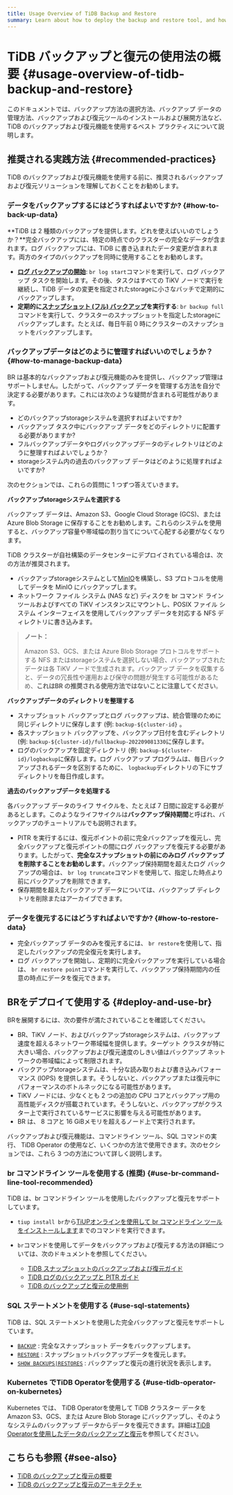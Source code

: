 ```yaml
---
title: Usage Overview of TiDB Backup and Restore
summary: Learn about how to deploy the backup and restore tool, and how to use it to back up and restore a TiDB cluster.
---
```


# TiDB バックアップと復元の使用法の概要 {#usage-overview-of-tidb-backup-and-restore}

このドキュメントでは、バックアップ方法の選択方法、バックアップ データの管理方法、バックアップおよび復元ツールのインストールおよび展開方法など、TiDB のバックアップおよび復元機能を使用するベスト プラクティスについて説明します。

## 推奨される実践方法 {#recommended-practices}

TiDB のバックアップおよび復元機能を使用する前に、推奨されるバックアップおよび復元ソリューションを理解しておくことをお勧めします。

### データをバックアップするにはどうすればよいですか? {#how-to-back-up-data}

**TiDB は 2 種類のバックアップを提供します。どれを使えばいいのでしょうか？**完全バックアップには、特定の時点でのクラスターの完全なデータが含まれます。ログ バックアップには、TiDB に書き込まれたデータ変更が含まれます。両方のタイプのバックアップを同時に使用することをお勧めします。

-   **<a href="/br/br-pitr-guide.md#start-log-backup">ログ バックアップの開始</a>**: `br log start`コマンドを実行して、ログ バックアップ タスクを開始します。その後、タスクはすべての TiKV ノードで実行を継続し、TiDB データの変更を指定されたstorageに小さなバッチで定期的にバックアップします。
-   **定期的に<a href="/br/br-snapshot-guide.md#back-up-cluster-snapshots">スナップショット (フル) バックアップ</a>を実行する**: `br backup full`コマンドを実行して、クラスターのスナップショットを指定したstorageにバックアップします。たとえば、毎日午前 0 時にクラスターのスナップショットをバックアップします。

### バックアップデータはどのように管理すればいいのでしょうか？ {#how-to-manage-backup-data}

BR は基本的なバックアップおよび復元機能のみを提供し、バックアップ管理はサポートしません。したがって、バックアップ データを管理する方法を自分で決定する必要があります。これには次のような疑問が含まれる可能性があります。

-   どのバックアップstorageシステムを選択すればよいですか?
-   バックアップ タスク中にバックアップ データをどのディレクトリに配置する必要がありますか?
-   フルバックアップデータやログバックアップデータのディレクトリはどのように整理すればよいでしょうか？
-   storageシステム内の過去のバックアップ データはどのように処理すればよいですか?

次のセクションでは、これらの質問に 1 つずつ答えていきます。

**バックアップstorageシステムを選択する**

バックアップ データは、Amazon S3、Google Cloud Storage (GCS)、または Azure Blob Storage に保存することをお勧めします。これらのシステムを使用すると、バックアップ容量や帯域幅の割り当てについて心配する必要がなくなります。

TiDB クラスターが自社構築のデータセンターにデプロイされている場合は、次の方法が推奨されます。

-   バックアップstorageシステムとして[MinIO](https://docs.min.io/docs/minio-quickstart-guide.html)を構築し、S3 プロトコルを使用してデータを MinIO にバックアップします。
-   ネットワーク ファイル システム (NAS など) ディスクを br コマンド ライン ツールおよびすべての TiKV インスタンスにマウントし、POSIX ファイル システム インターフェイスを使用してバックアップ データを対応する NFS ディレクトリに書き込みます。

> **ノート：**
>
> Amazon S3、GCS、または Azure Blob Storage プロトコルをサポートする NFS またはstorageシステムを選択しない場合、バックアップされたデータは各 TiKV ノードで生成されます。バックアップ データを収集すると、データの冗長性や運用および保守の問題が発生する可能性があるため、**これはBR の推奨される使用方法ではないことに注意してください**。

**バックアップデータのディレクトリを整理する**

-   スナップショット バックアップとログ バックアップは、統合管理のために同じディレクトリに保存します (例: `backup-${cluster-id}` 。
-   各スナップショット バックアップを、バックアップ日付を含むディレクトリ (例: `backup-${cluster-id}/fullbackup-202209081330`に保存します。
-   ログのバックアップを固定ディレクトリ (例: `backup-${cluster-id}/logbackup`に保存します。ログ バックアップ プログラムは、毎日バックアップされるデータを区別するために、 `logbackup`ディレクトリの下にサブディレクトリを毎日作成します。

**過去のバックアップデータを処理する**

各バックアップ データのライフ サイクルを、たとえば 7 日間に設定する必要があるとします。このようなライフサイクルは**バックアップ保持期間**と呼ばれ、バックアップのチュートリアルでも説明されます。

-   PITR を実行するには、復元ポイントの前に完全バックアップを復元し、完全バックアップと復元ポイントの間にログ バックアップを復元する必要があります。したがって、**完全なスナップショットの前にのみログ バックアップを削除することをお勧めします**。バックアップ保持期間を超えたログ バックアップの場合は、 `br log truncate`コマンドを使用して、指定した時点より前にバックアップを削除できます。
-   保存期間を超えたバックアップ データについては、バックアップ ディレクトリを削除またはアーカイブできます。

### データを復元するにはどうすればよいですか? {#how-to-restore-data}

-   完全バックアップ データのみを復元するには、 `br restore`を使用して、指定したバックアップの完全復元を実行します。
-   ログ バックアップを開始し、定期的に完全バックアップを実行している場合は、 `br restore point`コマンドを実行して、バックアップ保持期間内の任意の時点にデータを復元できます。

## BRをデプロイて使用する {#deploy-and-use-br}

BRを展開するには、次の要件が満たされていることを確認してください。

-   BR、TiKV ノード、およびバックアップstorageシステムは、バックアップ速度を超えるネットワーク帯域幅を提供します。ターゲット クラスタが特に大きい場合、バックアップおよび復元速度のしきい値はバックアップ ネットワークの帯域幅によって制限されます。
-   バックアップstorageシステムは、十分な読み取りおよび書き込みパフォーマンス (IOPS) を提供します。そうしないと、バックアップまたは復元中にパフォーマンスのボトルネックになる可能性があります。
-   TiKV ノードには、少なくとも 2 つの追加の CPU コアとバックアップ用の高性能ディスクが搭載されています。そうしないと、バックアップがクラスター上で実行されているサービスに影響を与える可能性があります。
-   BR は、 8 コアと 16 GiBメモリを超えるノード上で実行されます。

バックアップおよび復元機能は、コマンドライン ツール、SQL コマンドの実行、 TiDB Operator の使用など、いくつかの方法で使用できます。次のセクションでは、これら 3 つの方法について詳しく説明します。

### br コマンドライン ツールを使用する (推奨) {#use-br-command-line-tool-recommended}

TiDB は、br コマンドライン ツールを使用したバックアップと復元をサポートしています。

-   `tiup install br`から[TiUPオンラインを使用して br コマンドライン ツールをインストールします](/migration-tools.md#install-tools-using-tiup)までのコマンドを実行できます。
-   `br`コマンドを使用してデータをバックアップおよび復元する方法の詳細については、次のドキュメントを参照してください。

    -   [TiDB スナップショットのバックアップおよび復元ガイド](/br/br-snapshot-guide.md)
    -   [TiDB ログのバックアップと PITR ガイド](/br/br-pitr-guide.md)
    -   [TiDB のバックアップと復元の使用例](/br/backup-and-restore-use-cases.md)

### SQL ステートメントを使用する {#use-sql-statements}

TiDB は、SQL ステートメントを使用した完全バックアップと復元をサポートしています。

-   [`BACKUP`](/sql-statements/sql-statement-backup.md) : 完全なスナップショット データをバックアップします。
-   [`RESTORE`](/sql-statements/sql-statement-restore.md) : スナップショットバックアップデータを復元します。
-   [`SHOW BACKUPS|RESTORES`](/sql-statements/sql-statement-show-backups.md) : バックアップと復元の進行状況を表示します。

### Kubernetes でTiDB Operatorを使用する {#use-tidb-operator-on-kubernetes}

Kubernetes では、 TiDB Operatorを使用して TiDB クラスター データを Amazon S3、GCS、または Azure Blob Storage にバックアップし、そのようなシステムのバックアップ データからデータを復元できます。詳細は[TiDB Operatorを使用したデータのバックアップと復元](https://docs.pingcap.com/tidb-in-kubernetes/stable/backup-restore-overview)を参照してください。

## こちらも参照 {#see-also}

-   [TiDB のバックアップと復元の概要](/br/backup-and-restore-overview.md)
-   [TiDB のバックアップと復元のアーキテクチャ](/br/backup-and-restore-design.md)
